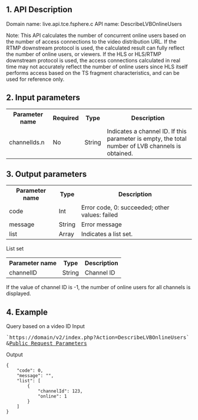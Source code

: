 ## 1. API Description
Domain name: live.api.tce.fsphere.c
API name: DescribeLVBOnlineUsers

Note: This API calculates the number of concurrent online users based on the number of access connections to the video distribution URL. If the RTMP downstream protocol is used, the calculated result can fully reflect the number of online users, or viewers. If the HLS or HLS/RTMP downstream protocol is used, the access connections calculated in real time may not accurately reflect the number of online users since HLS itself performs access based on the TS fragment characteristics, and can be used for reference only.


## 2. Input parameters

<table class="t"><tbody><tr>
<th><b>Parameter name</b></th>
<th><b>Required</b></th>
<th><b>Type</b></th>
<th><b>Description</b></th>
<tr>
<td> channelIds.n
<td> No
<td> String
<td> Indicates a channel ID. If this parameter is empty, the total number of LVB channels is obtained.
</tbody></table>



## 3. Output parameters

<table class="t"><tbody><tr>
<th><b>Parameter name</b></th>
<th><b>Type</b></th>
<th><b>Description</b></th>
<tr>
<td> code
<td> Int
<td> Error code, 0: succeeded; other values: failed
<tr>
<td> message
<td> String
<td> Error message
<tr>
<td> list
<td> Array
<td> Indicates a list set.
</tbody></table>

</b></th>List set</b></th>
<table class="t"><tbody><tr>
<th><b>Parameter name</b></th>
<th><b>Type</b></th>
<th><b>Description</b></th>
<tr>
<td> channelID
<td> String
<td> Channel ID
</tbody></table>

If the value of channel ID is -1, the number of online users for all channels is displayed.

## 4. Example

Query based on a video ID
Input
<pre>`https://domain/v2/index.php?Action=DescribeLVBOnlineUsers`
&<a href="http://tce.fsphere.cn/doc/api/229/6976">Public Request Parameters</a>
</pre>
Output
```
{
    "code": 0,
    "message": "",
    "list": [
        {
            "channelId": 123,
            "online": 1
        }
    ]
}

```

